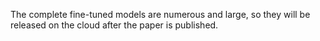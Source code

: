 The complete fine-tuned models are numerous and large, so they will be released on the cloud after the paper is published.